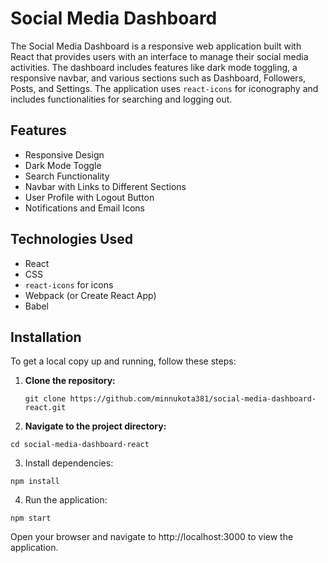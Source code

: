 # Social Media Dashboard

The Social Media Dashboard is a responsive web application built with React that provides users with an interface to manage their social media activities. The dashboard includes features like dark mode toggling, a responsive navbar, and various sections such as Dashboard, Followers, Posts, and Settings. The application uses `react-icons` for iconography and includes functionalities for searching and logging out.

## Features

- Responsive Design
- Dark Mode Toggle
- Search Functionality
- Navbar with Links to Different Sections
- User Profile with Logout Button
- Notifications and Email Icons

## Technologies Used

- React
- CSS
- `react-icons` for icons
- Webpack (or Create React App)
- Babel

## Installation

To get a local copy up and running, follow these steps:

1. **Clone the repository:**

   ```
   git clone https://github.com/minnukota381/social-media-dashboard-react.git
   ```

2. **Navigate to the project directory:**

```
cd social-media-dashboard-react
```  

3. Install dependencies:

```
npm install
```

4. Run the application:
```
npm start
```
Open your browser and navigate to http://localhost:3000 to view the application.

